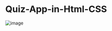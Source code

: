 # Quiz-App-in-Html-CSS

![image](https://github.com/AdBinay/Quiz-App-in-Html-CSS/assets/132814477/5a635958-864b-47ac-8825-c11c6e92db79)
